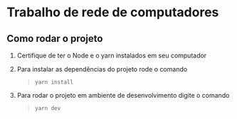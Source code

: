 # Trabalho de rede de computadores

## Como rodar o projeto

1. Certifique de ter o Node e o yarn instalados em seu computador

2. Para instalar as dependências do projeto rode o comando

   > `yarn install`

3. Para rodar o projeto em ambiente de desenvolvimento digite o comando
   > `yarn dev`
